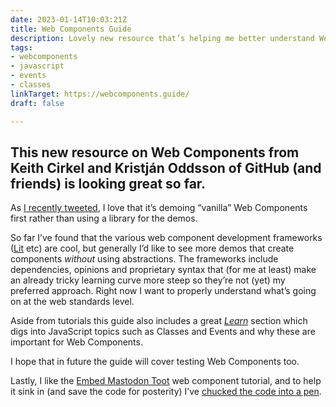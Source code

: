 ```yaml
---
date: 2023-01-14T10:03:21Z
title: Web Components Guide
description: Lovely new resource that’s helping me better understand Web Components
tags:
- webcomponents
- javascript
- events
- classes
linkTarget: https://webcomponents.guide/
draft: false

---
```

This new resource on Web Components from Keith Cirkel and Kristján Oddsson of GitHub (and friends) is looking great so far.
---

As [I recently tweeted](https://twitter.com/fuzzylogicx/status/1614202359520919553), I love that it’s demoing “vanilla” Web Components first rather than using a library for the demos. 

So far I’ve found that the various web component development frameworks ([Lit](https://lit.dev/) etc) are cool, but generally I’d like to see more demos that create components _without_ using abstractions. The frameworks include dependencies, opinions and proprietary syntax that (for me at least) make an already tricky learning curve more steep so they’re not (yet) my preferred approach. Right now I want to properly understand what’s going on at the web standards level.

Aside from tutorials this guide also includes a great [_Learn_](https://webcomponents.guide/learn/) section which digs into JavaScript topics such as Classes and Events and why these are important for Web Components.

I hope that in future the guide will cover testing Web Components too.

Lastly, I like the [Embed Mastodon Toot](https://webcomponents.guide/tutorials/mastodon-toot-embed/) web component tutorial, and to help it sink in (and save the code for posterity) I’ve [chucked the code into a pen](https://codepen.io/fuzzylogicx/pen/RwBgveM).
